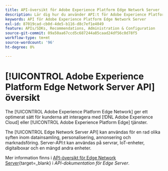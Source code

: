 ```yaml
---
title: API-översikt för Adobe Experience Platform Edge Network Server
description: Lär dig hur du använder API:t för Adobe Experience Platform Edge Network Server.
keywords: API för Adobe Experience Platform Edge Network Server
exl-id: 87019cad-cb0d-4de5-b116-d8c7ef1e4049
feature: APIs/SDKs, Recommendations, Administration & Configuration
source-git-commit: 09a50aa67ccd5c687244a85caad24df56c0d78f5
workflow-type: tm+mt
source-wordcount: '96'
ht-degree: 0%

---
```


# [!UICONTROL Adobe Experience Platform Edge Network Server API] översikt

The [!UICONTROL Adobe Experience Platform Edge Network] ger ett optimerat sätt för kunderna att interagera med [!DNL Adobe Experience Cloud] eller [!UICONTROL Adobe Experience Platform Edge] tjänster.

The [!UICONTROL Edge Network Server API] kan användas för en rad olika syften inom datainsamling, personalisering, annonsering och marknadsföring. Server-API:t kan användas på servrar, IoT-enheter, digitalboxar och en mängd andra enheter.

Mer information finns i [API-översikt för Edge Network Server](https://experienceleague.adobe.com/docs/experience-platform/edge-network-server-api/overview.html){target=_blank} i *API-dokumentation för Edge Server*.
